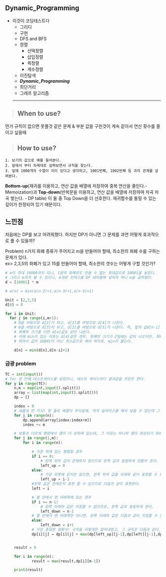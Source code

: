 ## Dynamic_Programming
   
* 이것이 코딩테스트다
  * 그리디
  * 구현
  * DFS and BFS
  * 정렬
    * 선택정렬
    * 삽입정렬
    * 퀵정렬
    * 계수정렬
  * 이진탐색
  * ***Dynamic_Programming***
  * 최단거리
  * 그래프 알고리즘
  ***   
>	## When to use?
   
먼가 규칙이 없으면 못풀것 같은 문제 & 부분 값을 구한것이 계속 같아서 연산 횟수를 줄이고 싶을때
   
>	## How to use?

>   
    1. 보기의 값으로 예를 들어본다.   
    2. 앞에서 부터 차례대로 살펴보면서 규칙을 찾는다.   
    3. 앞에 1000개의 수열이 이미 있다고 생각하고, 1001번째, 1002번째 등 과의 관계를 살펴본다.   

**Bottom-up**(재귀를 이용하고, 연산 값을 배열에 저장하여 중복 연산을 줄인다.- Memoization)과 
**Top-down**(반복문을 이용하고, 연산 값을 배열에 저장하여 차곡 차곡 쌓는다. - DP table)
이 둘 중 Top Down을 더 선호한다. 재귀함수를 돌릴 수 있는 깊이가 한정되어 있기 때문이다.    
   

## 느낀점

처음에는 DP를 보고 어려워했다. 하지만 DP가 아니면 그 문제를 과연 어떻게 효과적으로 풀 수 있을까?

Problem) n가지 화폐 종류가 주어지고 m을 만들어야 할때, 최소한의 화폐 수를 구하는 문제가 있다.   
ex> 2,3,5의 화폐가 있고 15를 만들어야 할때, 최소한의 갯수는 어떻게 구할 것인가?

```python
# m이 최대 10000까지 되니, 1원의 화폐로도 만들 수 없는 최대값으로 10001을 놓았다.
# 그리고 m까지 될 수 있으니, m개로 인덱스를 DP 테이블에 넣어야 하니 m을 곱하였다.
d = [10001] * m

# a(n) = min(a(n-2)+1,a(n-3)+1,a(n-5)+1)

Unit = [2,3,5]
d[0] = 0

for i in Unit:
  for j in range(i,m+1):
    # 0을 바탕으로 d[2]가 되고, d[2]를 바탕으로 d[4]가 나온다.
    # 0을 바탕으로 d[3]이 되고, d[2]를 바탕으로 d[5]가 나온다. 즉, 앞의 값d[n-i]이 10001이 아니면, 
    # 화폐의 크기를 더한 d[n]값도 같이 나온다.
    # 이때 min이 있는 이유는 d[4]같은 경우, 화페의 크기가 2일때는 값이 나오지만, 화페의 크기가 3일때는 나오지 않는다.
    # 따라서 값이 10001이 아닌 최소값으로 해야 하므로, min이 붙는다.

    d[n] = min(d[n],d[n-i]+1)

```

### 금광 problem 
```python
TC = int(input())
# for 문 안에 테스트케이스를 넣었으니, 테스트 케이스마다 결과값을 프린트 한다.
for y in range(TC):
    n,m = map(int,input().split())
    array = list(map(int,input().split()))
    dp = []

    index = 0
    # 새롭게 안 지식! 한 줄로 배열이 주어질때, 마치 슬라이스를 해서 넣을 수 있는데 그 핵심은 슬라이싱 범위에 변수를 넣었기에 가능하다.
    for j in range(n):
        dp.append(array[index:index+m])
        index += m

    # 보통과 다르게 행령에서 열이 더 상위에 있는데, 그 이유는 하나의 열이 완성되기 위해 모든 행의 값들이 다 계산되어져야 하기 때문이다.
    for j in range(1,m):
        for i in range(n):

            # 가장 위에 있는 행렬일 경우
            if i == 0:
                # 왼쪽 위의 값이 존재하지 않으므로 왼쪽 값과 동일하게 만들어 준다.
                left_up = 0
            else:
                # 가장 위쪽에 있지만 않으면, 왼쪽 위의 값을 아래와 같이 표현할 수 있다.
                left_up = i-1
            #왼쪽 값은 언제든지 표현 할 수 있으므로 다음과 같이 표현한다.
            left = i

            # 열 안에서 맨 아래쪽에 있는 경우
            if i == n-1:
                # 왼쪽 아래의 값은 지정할 수 없으므로, 왼쪽 값과 동일하게 한다.
                left_down = n-1
            # 열 안에서 맨 아래쪽만 아니면, 왼쪽 아래의 값은 다음과 같이 지정할 수 있다.
            else:
                left_down = i+1
            # 가장 중요한 점화식! 규칙을 어떻게든 찾아내었고, 그 규칙은 다음과 같다.
            dp[i][j] = dp[i][j] + max(dp[left_up][j-1],dp[left][j-1],dp[left_down][j-1])


    result = 0

    for i in range(n):
            result = max(result,dp[i][m-1])

    print(result)
```